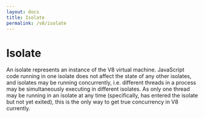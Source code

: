 ```yaml
---
layout: docs
title: Isolate
permalink: /v8/isolate
---
```


# Isolate

An isolate represents an instance of the V8 virtual machine. JavaScript code
running in one isolate does not affect the state of any other isolates, and
isolates may be running concurrently, i.e. different threads in a process may
be simultaneously executing in different isolates. As only one thread may be
running in an isolate at any time (specifically, has entered the isolate but
not yet exited), this is the only way to get true concurrency in V8 currently.

